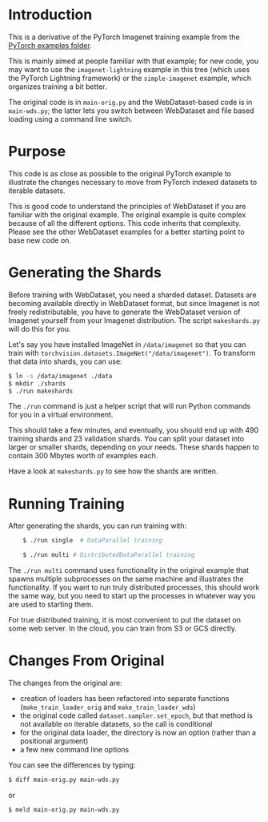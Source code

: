 # Introduction

This is a derivative of the PyTorch Imagenet training example from the
[PyTorch examples folder](https://github.com/pytorch/examples/tree/master/imagenet).

This is mainly aimed at people familiar with that example; for new code, you may
want to use the `imagenet-lightning` example in this tree (which uses the
PyTorch Lightning framework) or the `simple-imagenet` example, which organizes
training a bit better.

The original code is in `main-orig.py` and the WebDataset-based code is in
`main-wds.py`; the latter lets you switch between WebDataset and file based
loading using a command line switch.

# Purpose

This code is as close as possible to the original PyTorch example to illustrate
the changes necessary to move from PyTorch indexed datasets to iterable datasets.

This is good code to understand the principles of WebDataset if you are familiar
with the original example.
The original example is quite complex because of all the different options.
This code inherits that complexity.
Please see the other WebDataset examples for a better starting point to base
new code on.

# Generating the Shards

Before training with WebDataset, you need a sharded dataset. Datasets are becoming
available directly in WebDataset format, but since Imagenet is not freely
redistributable, you have to generate the WebDataset version of Imagenet yourself
from your Imagenet distribution. The script `makeshards.py` will do this for you.

Let's say you have installed ImageNet in `/data/imagenet` so that you can
train with `torchvision.datasets.ImageNet("/data/imagenet")`. To transform
that data into shards, you can use:
```Bash
$ ln -s /data/imagenet ./data
$ mkdir ./shards
$ ./run makeshards
```

The `./run` command is just a helper script that will run Python commands
for you in a virtual environment.

This should take a few minutes, and eventually, you should end up with 490
training shards and 23 validation shards. You can split your dataset into larger
or smaller shards, depending on your needs. These shards happen to contain
300 Mbytes worth of examples each.

Have a look at `makeshards.py` to see how the shards are written.

# Running Training

After generating the shards, you can run training with:

```Bash
    $ ./run single  # DataParallel training
```


```Bash
    $ ./run multi # DistributedDataParallel training
```

The `./run multi` command uses functionality in the original example
that spawns multiple subprocesses on the same machine and illustrates
the functionality. If you want to run truly distributed processes,
this should work the same way, but you need to start up the processes
in whatever way you are used to starting them.

For true distributed training, it is most convenient to put the
dataset on some web server. In the cloud, you can train from S3 or GCS
directly.

# Changes From Original

The changes from the original are:

- creation of loaders has been refactored into separate functions
  (`make_train_loader_orig` and `make_train_loader_wds`)
- the original code called `dataset.sampler.set_epoch`, but that method
  is not available on iterable datasets, so the call is conditional
- for the original data loader, the directory is now an option (rather
  than a positional argument)
- a few new command line options

You can see the differences by typing:

```Bash
$ diff main-orig.py main-wds.py
```

or

```Bash
$ meld main-orig.py main-wds.py
```
